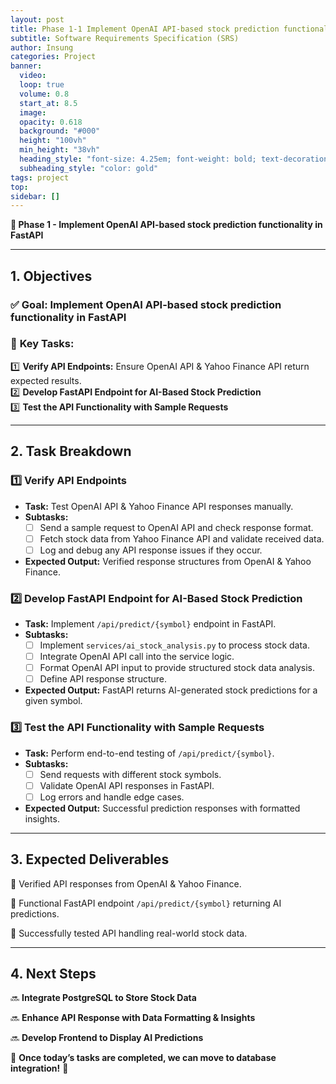 ```yaml
---
layout: post
title: Phase 1-1 Implement OpenAI API-based stock prediction functionality in FastAPI
subtitle: Software Requirements Specification (SRS)
author: Insung
categories: Project
banner:
  video: 
  loop: true
  volume: 0.8
  start_at: 8.5
  image: 
  opacity: 0.618
  background: "#000"
  height: "100vh"
  min_height: "38vh"
  heading_style: "font-size: 4.25em; font-weight: bold; text-decoration: underline"
  subheading_style: "color: gold"
tags: project
top:
sidebar: []
---
```


**📌 Phase 1 - Implement OpenAI API-based stock prediction functionality in FastAPI**

---

## **1. Objectives**
### ✅ **Goal**: Implement OpenAI API-based stock prediction functionality in FastAPI
### 🎯 **Key Tasks**:
1️⃣ **Verify API Endpoints:** Ensure OpenAI API & Yahoo Finance API return expected results.  
2️⃣ **Develop FastAPI Endpoint for AI-Based Stock Prediction**  
3️⃣ **Test the API Functionality with Sample Requests**  

---

## **2. Task Breakdown**

### **1️⃣ Verify API Endpoints**
- **Task:** Test OpenAI API & Yahoo Finance API responses manually.
- **Subtasks:**
  - [ ] Send a sample request to OpenAI API and check response format.
  - [ ] Fetch stock data from Yahoo Finance API and validate received data.
  - [ ] Log and debug any API response issues if they occur.
- **Expected Output:** Verified response structures from OpenAI & Yahoo Finance.

### **2️⃣ Develop FastAPI Endpoint for AI-Based Stock Prediction**
- **Task:** Implement `/api/predict/{symbol}` endpoint in FastAPI.
- **Subtasks:**
  - [ ] Implement `services/ai_stock_analysis.py` to process stock data.
  - [ ] Integrate OpenAI API call into the service logic.
  - [ ] Format OpenAI API input to provide structured stock data analysis.
  - [ ] Define API response structure.
- **Expected Output:** FastAPI returns AI-generated stock predictions for a given symbol.

### **3️⃣ Test the API Functionality with Sample Requests**
- **Task:** Perform end-to-end testing of `/api/predict/{symbol}`.
- **Subtasks:**
  - [ ] Send requests with different stock symbols.
  - [ ] Validate OpenAI API responses in FastAPI.
  - [ ] Log errors and handle edge cases.
- **Expected Output:** Successful prediction responses with formatted insights.

---

## **3. Expected Deliverables**

📌 Verified API responses from OpenAI & Yahoo Finance.

📌 Functional FastAPI endpoint `/api/predict/{symbol}` returning AI predictions.

📌 Successfully tested API handling real-world stock data.

---

## **4. Next Steps**

🔜 **Integrate PostgreSQL to Store Stock Data**

🔜 **Enhance API Response with Data Formatting & Insights**

🔜 **Develop Frontend to Display AI Predictions**

📢 **Once today’s tasks are completed, we can move to database integration!** 🚀